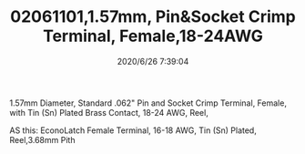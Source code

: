 ﻿---
layout: post 
title: 02061101,1.57mm, Pin&Socket Crimp Terminal, Female,18-24AWG
tags: 1625
categories: housing-terminal
overview: 1.57mm Diameter, Standard .062" Pin and Socket Crimp Terminal, Female, with Tin (Sn) Plated Brass Contact, 18-24 AWG, Reel,
series: 1625
part_number: 02061101
thumb_img: static/202006/338-thumb-20200626154010.jpg
small_img: static/202006/338-20200626154010.jpg
date: 2020/6/26 7:39:04
---


<p>
	1.57mm Diameter, Standard .062" Pin and Socket Crimp Terminal, Female, with Tin (Sn) Plated Brass Contact, 18-24 AWG, Reel,
</p>
<p>
	AS this: EconoLatch Female Terminal, 16-18 AWG, Tin (Sn) Plated, Reel,3.68mm Pith
</p>
